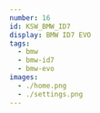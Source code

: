 ```yaml
---
number: 16
id: KSW_BMW_ID7
display: BMW ID7 EVO
tags:
  - bmw
  - bmw-id7
  - bmw-evo
images:
  - ./home.png
  - ./settings.png
---
```

